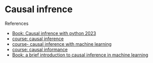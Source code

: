 <h1>Causal infrence</h1>

References
- [Book: Causal infrence with python 2023](https://learning.oreilly.com/library/view/causal-inference-in/9781098140243/ch01.html)
- [course: causal inference](https://www.bradyneal.com/causal-inference-course)
- [course- causal inference with machine learning](https://www.gsb.stanford.edu/faculty-research/labs-initiatives/sil/research/methods/ai-machine-learning/short-course)
- [course: causal informance](https://www.youtube.com/playlist?list=PLoazKTcS0Rzb6bb9L508cyJ1z-U9iWkA0)
- [Book: a brief introduction to causal inference in machine learning](https://arxiv.org/abs/2405.08793)
